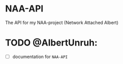 # NAA-API
The API for my NAA-project (Network Attached Albert)


# TODO @AlbertUnruh:
- [ ] documentation for `NAA-API`
